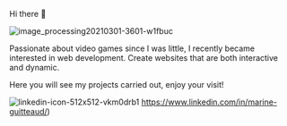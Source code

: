 Hi there 👋

![image_processing20210301-3601-w1fbuc](https://github.com/MarineGTD/MarineGTD/assets/112564039/186b0dc8-4091-4a73-bcb9-fa0443edfa5f)




Passionate about video games since I was little,
I recently became interested in web development.
Create websites that are both interactive and dynamic.

Here you will see my projects carried out, enjoy your visit!

![linkedin-icon-512x512-vkm0drb1](https://github.com/MarineGTD/MarineGTD/assets/112564039/e971c432-9636-43df-892d-9d95ccbc51d5)
https://www.linkedin.com/in/marine-guitteaud/) 

